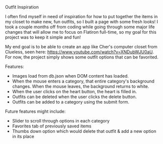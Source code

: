 Outfit Inspiration

I often find myself in need of inspiration for how to put together the items in my closet to make new, fun outfits, so I built a page with some fresh looks! I took a couple months off from coding while going through some major life changes that will allow me to focus on Flatiron full-time, so my goal for this project was to keep it simple and fun! 

My end goal is to be able to create an app like Cher's computer closet from Clueless, seen here: https://www.youtube.com/watch?v=XNDubWJU0aU. For now, the project simply shows some outfit options that can be favorited.

Features:
- Images load from db.json when DOM content has loaded.
- When the mouse enters a category, that entire category's background changes. When the mouse leaves, the background returns to white.
- When the user clicks on the heart button, the heart is filled in.
- Outfits can be deleted when the user clicks the delete button.
- Outfits can be added to a category using the submit form.

Future features might include:
- Slider to scroll through options in each category
- Favorites tab of previously saved items
- Thumbs down option which would delete that outfit & add a new option in its place

